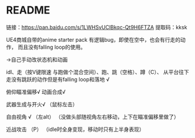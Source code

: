 # README

链接：https://pan.baidu.com/s/1LWHSvUClBkqc-Qt9H6FTZA 
提取码：kksk 



UE4商城自带的anime starter pack 有逻辑bug，即使在空中，也会有行走的动作， 而且没有falling loop的使用。    



->自己手动改状态机和动画

idl、走（按V键限速   与跑做个混合空间）、跑、跳（空格）、蹲（C）、  从平台往下走没有跳跃的动作但是有falling loop和落地  √

俯仰瞄准偏移√  动画合成√  

武器生成与开火√  （鼠标左击）

自由视角  √  （左alt）   （没做头部随视角左右移动，上下在瞄准偏移里做了）

近战攻击 （P）  （idle时全身变现，移动时只有上半身表现）


